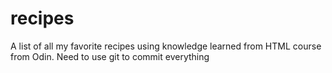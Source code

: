 # recipes
A list of all my favorite recipes using knowledge learned 
from HTML course from Odin.
Need to use git to commit everything